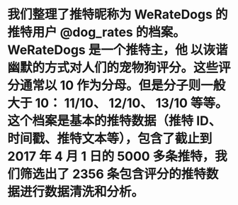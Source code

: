 # 我们整理了推特昵称为 WeRateDogs 的推特用户 @dog_rates 的档案。 WeRateDogs 是一个推特主，他 以诙谐幽默的方式对人们的宠物狗评分。这些评分通常以 10 作为分母。但是分子则一般大于 10： 11/10、 12/10、 13/10 等等。这个档案是基本的推特数据（推特 ID、时间戳、推特文本等），包含了截止到 2017 年 4 月 1 日的 5000 多条推特，我们筛选出了 2356 条包含评分的推特数据进行数据清洗和分析。
